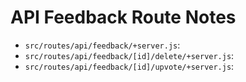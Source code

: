 # API Feedback Route Notes

- `src/routes/api/feedback/+server.js`:
- `src/routes/api/feedback/[id]/delete/+server.js`:
- `src/routes/api/feedback/[id]/upvote/+server.js`: 